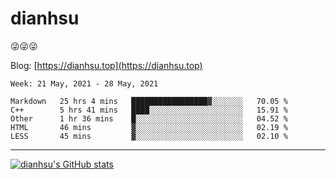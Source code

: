 
# dianhsu

:stuck_out_tongue_winking_eye::stuck_out_tongue_winking_eye::stuck_out_tongue_winking_eye:

Blog: [https://dianhsu.top](https://dianhsu.top)

<!--START_SECTION:waka-->
```text
Week: 21 May, 2021 - 28 May, 2021

Markdown   25 hrs 4 mins   █████████████████▓░░░░░░░   70.05 % 
C++        5 hrs 41 mins   ████░░░░░░░░░░░░░░░░░░░░░   15.91 % 
Other      1 hr 36 mins    █░░░░░░░░░░░░░░░░░░░░░░░░   04.52 % 
HTML       46 mins         ▓░░░░░░░░░░░░░░░░░░░░░░░░   02.19 % 
LESS       45 mins         ▓░░░░░░░░░░░░░░░░░░░░░░░░   02.10 % 
```
<!--END_SECTION:waka-->

---

[![dianhsu's GitHub stats](https://github-readme-stats.vercel.app/api?username=dianhsu)](https://github.com/anuraghazra/github-readme-stats)
